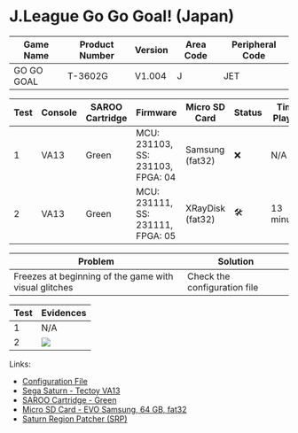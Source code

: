 # J.League Go Go Goal! (Japan)

| Game Name  | Product Number | Version | Area Code | Peripheral Code |
| ---------- | -------------- | ------- | --------- | --------------- |
| GO GO GOAL | T-3602G        | V1.004  | J         | JET             |

| Test | Console | SAROO Cartridge | Firmware                          | Micro SD Card    | Status              | Time Played |
| ---- | ------- | --------------- | --------------------------------- | ---------------- | ------------------- | ----------- |
| 1    | VA13    | Green           | MCU: 231103, SS: 231103, FPGA: 04 | Samsung (fat32)  | :x:                 | N/A         |
| 2    | VA13    | Green           | MCU: 231111, SS: 231111, FPGA: 05 | XRayDisk (fat32) | :hammer_and_wrench: | 13 minutes  |

| Problem                                               | Solution                     |
| ----------------------------------------------------- | ---------------------------- |
| Freezes at beginning of the game with visual glitches | Check the configuration file |

| Test | Evidences                                                                                        |
| ---- | ------------------------------------------------------------------------------------------------ |
| 1    | N/A                                                                                              |
| 2    | [![](https://img.youtube.com/vi/gXqanPZoGLw/0.jpg)](https://www.youtube.com/watch?v=gXqanPZoGLw) |

Links:

- [Configuration File](https://github.com/williamdsw/saroo-configuration-list/tree/master/J/T-3602G)
- [Sega Saturn - Tectoy VA13](../../../../Info/Consoles/VA13/README.md)
- [SAROO Cartridge - Green](../../../../Info/Cartridges/RetroGameParadiseStore/1.32F/README.md)
- [Micro SD Card - EVO Samsung, 64 GB, fat32](../../../../Info/SdCards/Samsung/64GB/fat32/README.md)
- [Saturn Region Patcher (SRP)](https://segaxtreme.net/resources/saturn-region-patcher.81/download)
